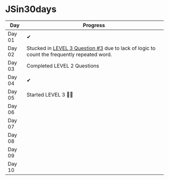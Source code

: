 # JSin30days

Day|Progress
--|--
Day 01 | ✔
Day 02 |Stucked in [LEVEL 3 Question #3](https://github.com/Asabeneh/30-Days-Of-JavaScript/blob/master/02_Day_Data_types/02_day_data_types.md#exercises-level-3) due to lack of logic to count the frequently repeated word.
Day 03 |Completed LEVEL 2 Questions 
Day 04 | ✔ 
Day 05 | Started LEVEL 3 🏃‍♂️ | Completed LEVEL 2 🏆
Day 06 |
Day 07 |
Day 08 |
Day 09 |
Day 10 |
